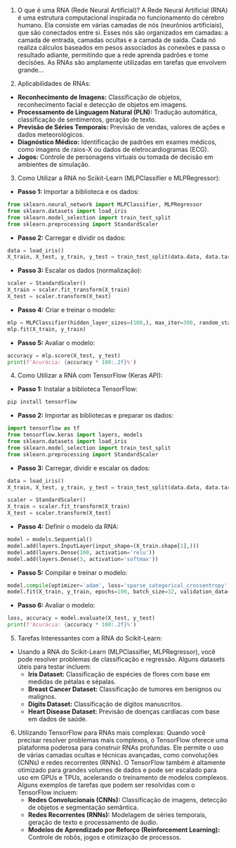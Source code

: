 
1. O que é uma RNA (Rede Neural Artificial)?
A Rede Neural Artificial (RNA) é uma estrutura computacional inspirada no funcionamento do cérebro humano. Ela consiste em várias camadas de nós (neurônios artificiais), que são conectados entre si. Esses nós são organizados em camadas: a camada de entrada, camadas ocultas e a camada de saída. Cada nó realiza cálculos baseados em pesos associados às conexões e passa o resultado adiante, permitindo que a rede aprenda padrões e tome decisões. As RNAs são amplamente utilizadas em tarefas que envolvem grande...

2. Aplicabilidades de RNAs:
- **Reconhecimento de Imagens:** Classificação de objetos, reconhecimento facial e detecção de objetos em imagens.
- **Processamento de Linguagem Natural (PLN):** Tradução automática, classificação de sentimentos, geração de texto.
- **Previsão de Séries Temporais:** Previsão de vendas, valores de ações e dados meteorológicos.
- **Diagnóstico Médico:** Identificação de padrões em exames médicos, como imagens de raios-X ou dados de eletrocardiogramas (ECG).
- **Jogos:** Controle de personagens virtuais ou tomada de decisão em ambientes de simulação.

3. Como Utilizar a RNA no Scikit-Learn (MLPClassifier e MLPRegressor):
- **Passo 1:** Importar a biblioteca e os dados:
```python
from sklearn.neural_network import MLPClassifier, MLPRegressor
from sklearn.datasets import load_iris
from sklearn.model_selection import train_test_split
from sklearn.preprocessing import StandardScaler
```
- **Passo 2:** Carregar e dividir os dados:
```python
data = load_iris()
X_train, X_test, y_train, y_test = train_test_split(data.data, data.target, test_size=0.2, random_state=42)
```
- **Passo 3:** Escalar os dados (normalização):
```python
scaler = StandardScaler()
X_train = scaler.fit_transform(X_train)
X_test = scaler.transform(X_test)
```
- **Passo 4:** Criar e treinar o modelo:
```python
mlp = MLPClassifier(hidden_layer_sizes=(100,), max_iter=300, random_state=42)
mlp.fit(X_train, y_train)
```
- **Passo 5:** Avaliar o modelo:
```python
accuracy = mlp.score(X_test, y_test)
print(f'Acurácia: {accuracy * 100:.2f}%')
```

4. Como Utilizar a RNA com TensorFlow (Keras API):
- **Passo 1:** Instalar a biblioteca TensorFlow:
```bash
pip install tensorflow
```
- **Passo 2:** Importar as bibliotecas e preparar os dados:
```python
import tensorflow as tf
from tensorflow.keras import layers, models
from sklearn.datasets import load_iris
from sklearn.model_selection import train_test_split
from sklearn.preprocessing import StandardScaler
```
- **Passo 3:** Carregar, dividir e escalar os dados:
```python
data = load_iris()
X_train, X_test, y_train, y_test = train_test_split(data.data, data.target, test_size=0.2, random_state=42)

scaler = StandardScaler()
X_train = scaler.fit_transform(X_train)
X_test = scaler.transform(X_test)
```
- **Passo 4:** Definir o modelo da RNA:
```python
model = models.Sequential()
model.add(layers.InputLayer(input_shape=(X_train.shape[1],)))
model.add(layers.Dense(100, activation='relu'))
model.add(layers.Dense(3, activation='softmax'))
```
- **Passo 5:** Compilar e treinar o modelo:
```python
model.compile(optimizer='adam', loss='sparse_categorical_crossentropy', metrics=['accuracy'])
model.fit(X_train, y_train, epochs=100, batch_size=32, validation_data=(X_test, y_test))
```
- **Passo 6:** Avaliar o modelo:
```python
loss, accuracy = model.evaluate(X_test, y_test)
print(f'Acurácia: {accuracy * 100:.2f}%')
```

5. Tarefas Interessantes com a RNA do Scikit-Learn:
- Usando a RNA do Scikit-Learn (MLPClassifier, MLPRegressor), você pode resolver problemas de classificação e regressão. Alguns datasets úteis para testar incluem:
    - **Iris Dataset:** Classificação de espécies de flores com base em medidas de pétalas e sépalas.
    - **Breast Cancer Dataset:** Classificação de tumores em benignos ou malignos.
    - **Digits Dataset:** Classificação de dígitos manuscritos.
    - **Heart Disease Dataset:** Previsão de doenças cardíacas com base em dados de saúde.

6. Utilizando TensorFlow para RNAs mais complexas:
Quando você precisar resolver problemas mais complexos, o TensorFlow oferece uma plataforma poderosa para construir RNAs profundas. Ele permite o uso de várias camadas ocultas e técnicas avançadas, como convoluções (CNNs) e redes recorrentes (RNNs). O TensorFlow também é altamente otimizado para grandes volumes de dados e pode ser escalado para uso em GPUs e TPUs, acelerando o treinamento de modelos complexos. Alguns exemplos de tarefas que podem ser resolvidas com o TensorFlow incluem:
    - **Redes Convolucionais (CNNs):** Classificação de imagens, detecção de objetos e segmentação semântica.
    - **Redes Recorrentes (RNNs):** Modelagem de séries temporais, geração de texto e processamento de áudio.
    - **Modelos de Aprendizado por Reforço (Reinforcement Learning):** Controle de robôs, jogos e otimização de processos.

